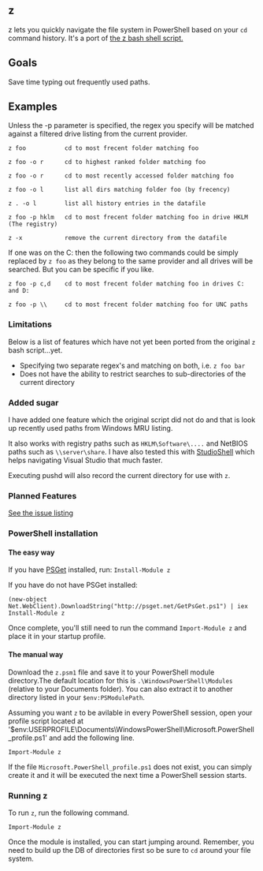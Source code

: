 ## z

z lets you quickly navigate the file system in PowerShell based on your `cd` command history. It's a port of [the z bash shell script.](README)

## Goals

Save time typing out frequently used paths.

## Examples

Unless the -p parameter is specified, the regex you specify will be matched against a filtered drive listing from the current provider.

	z foo			cd to most frecent folder matching foo

	z foo -o r		cd to highest ranked folder matching foo

	z foo -o r		cd to most recently accessed folder matching foo

	z foo -o l		list all dirs matching folder foo (by frecency)
	
	z . -o l		list all history entries in the datafile

	z foo -p hklm	cd to most frecent folder matching foo in drive HKLM (The registry)
	
	z -x			remove the current directory from the datafile
	
If one was on the C: then the following two commands could be simply replaced by `z foo` as they belong to the same provider and all drives will be searched. But you can be specific if you like.

	z foo -p c,d	cd to most frecent folder matching foo in drives C: and D:
	
	z foo -p \\ 	cd to most frecent folder matching foo for UNC paths

### Limitations

Below is a list of features which have not yet been ported from the original `z` bash script...yet.

* Specifying two separate regex's and matching on both, i.e. `z foo bar`
* Does not have the ability to restrict searches to sub-directories of the current directory

### Added sugar

I have added one feature which the original script did not do and that is look up recently used paths from Windows MRU listing.

It also works with registry paths such as `HKLM\Software\....` and NetBIOS paths such as `\\server\share`. I have also tested this with [StudioShell](https://studioshell.codeplex.com/) which helps navigating Visual Studio that much faster.

Executing pushd will also record the current directory for use with `z`.

### Planned Features

[See the issue listing](https://github.com/vincpa/z/issues)

### PowerShell installation

#### The easy way

If you have [PSGet](http://psget.net/) installed, run: `Install-Module z`

If you have do not have PSGet installed:

`(new-object Net.WebClient).DownloadString("http://psget.net/GetPsGet.ps1") | iex`<br/>
`Install-Module z`

Once complete, you'll still need to run the command `Import-Module z` and place it in your startup profile.

#### The manual way
Download the `z.psm1` file and save it to your PowerShell module directory.The default location for this is `.\WindowsPowerShell\Modules` (relative to your Documents folder). You can also extract it to another directory listed in your `$env:PSModulePath`. 

Assuming you want `z` to be avilable in every PowerShell session, open your profile script located at '$env:USERPROFILE\Documents\WindowsPowerShell\Microsoft.PowerShell_profile.ps1' and add the following line.

`Import-Module z`

If the file `Microsoft.PowerShell_profile.ps1` does not exist, you can simply create it and it will be executed the next time a PowerShell session starts.

### Running z

To run `z`, run the following command.

	Import-Module z

Once the module is installed, you can start jumping around. Remember, you need to build up the DB of directories first so be sure to `cd` around your file system.
